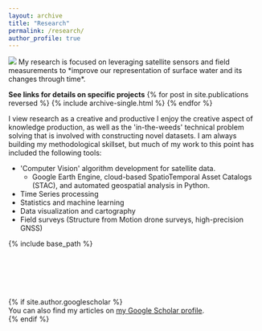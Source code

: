 ```yaml
---
layout: archive
title: "Research"
permalink: /research/
author_profile: true
---
```

<img src='/images/jimLake_banner.jpg'/>
My research is focused on leveraging satellite sensors and field measurements to *improve our representation of surface water and its changes through time*. 

**See links for details on specific projects**
{% for post in site.publications reversed %}
  {% include archive-single.html %}
{% endfor %}

I view research as a creative and productive 
I enjoy the creative aspect of knowledge production, as well as the 'in-the-weeds' technical problem solving that is involved with constructing novel datasets. I am always building my methodological skillset, but much of my work to this point has included the following tools:
* 'Computer Vision' algorithm development for satellite data.
  * Google Earth Engine, cloud-based SpatioTemporal Asset Catalogs (STAC), and automated geospatial analysis in Python.
* Time Series processing
* Statistics and machine learning
* Data visualization and cartography
* Field surveys (Structure from Motion drone surveys, high-precision GNSS)

{% include base_path %}



<br/>
<br/>
<br/>
<br/>
<br/>
{% if site.author.googlescholar %}
  <div class="wordwrap">You can also find my articles on <a href="{{site.author.googlescholar}}">my Google Scholar profile</a>.</div>
{% endif %}

